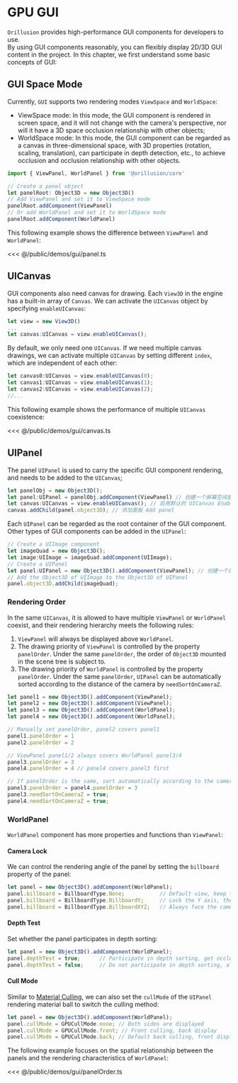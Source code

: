 # GPU GUI

`Orillusion` provides high-performance GUI components for developers to use.  
By using GUI components reasonably, you can flexibly display 2D/3D GUI content in the project. In this chapter, we first understand some basic concepts of GUI:

## GUI Space Mode

Currently, `GUI` supports two rendering modes `ViewSpace` and `WorldSpace`:

- ViewSpace mode: In this mode, the GUI component is rendered in screen space, and it will not change with the camera's perspective, nor will it have a 3D space occlusion relationship with other objects;
- WorldSpace mode: In this mode, the GUI component can be regarded as a canvas in three-dimensional space, with 3D properties (rotation, scaling, translation), can participate in depth detection, etc., to achieve occlusion and occlusion relationship with other objects.

```ts
import { ViewPanel, WorldPanel } from '@orillusion/core'

// Create a panel object
let panelRoot: Object3D = new Object3D()
// Add ViewPanel and set it to ViewSpace mode
panelRoot.addComponent(ViewPanel)
// Or add WorldPanel and set it to WorldSpace mode
panelRoot.addComponent(WorldPanel)
```

This following example shows the difference between `ViewPanel` and `WorldPanel`:
<Demo :height="500" src="/demos/gui/panel.ts"></Demo>

<<< @/public/demos/gui/panel.ts

## UICanvas

GUI components also need canvas for drawing. Each `View3D` in the engine has a built-in array of `Canvas`. We can activate the `UICanvas` object by specifying `enableUICanvas`:

```ts
let view = new View3D()
...
let canvas:UICanvas = view.enableUICanvas();
```

By default, we only need one `UICanvas`. If we need multiple canvas drawings, we can activate multiple `UICanvas` by setting different `index`, which are independent of each other:

```ts
let canvas0:UICanvas = view.enableUICanvas(0);
let canvas1:UICanvas = view.enableUICanvas(1);
let canvas2:UICanvas = view.enableUICanvas(2);
//...
```

This following example shows the performance of multiple `UICanvas` coexistence:

<Demo :height="500" src="/demos/gui/canvas.ts"></Demo>

<<< @/public/demos/gui/canvas.ts

## UIPanel

The panel `UIPanel` is used to carry the specific GUI component rendering, and needs to be added to the `UICanvas`;
```ts
let panelObj = new Object3D();
let panel:UIPanel = panelObj.addComponent(ViewPanel) // 创建一个屏幕空间面板组件 Create a screen space panel component
let canvas:UICanvas = view.enableUICanvas(); // 启用默认的 UICanvas Enable the default UICanvas
canvas.addChild(panel.object3D); // 添加面板 Add panel
```

Each `UIPanel` can be regarded as the root container of the GUI component. Other types of GUI components can be added in the `UIPanel`:

```ts
// Create a UIImage component
let imageQuad = new Object3D();
let image:UIImage = imageQuad.addComponent(UIImage);
// Create a UIPanel
let panel:UIPanel = new Object3D().addComponent(ViewPanel); // 创建一个屏幕空间面板组件 Create a screen space panel component
// Add the Object3D of UIImage to the Object3D of UIPanel
panel.object3D.addChild(imageQuad);
```

### Rendering Order
In the same `UICanvas`, it is allowed to have multiple `ViewPanel` or `WorldPanel` coexist, and their rendering hierarchy meets the following rules:

1. `ViewPanel` will always be displayed above `WorldPanel`.
2. The drawing priority of `ViewPanel` is controlled by the property `panelOrder`. Under the same `panelOrder`, the order of `Object3D` mounted in the scene tree is subject to.
3. The drawing priority of `WorldPanel` is controlled by the property `panelOrder`. Under the same `panelOrder`, `UIPanel` can be automatically sorted according to the distance of the camera by `needSortOnCameraZ`.

```ts
let panel1 = new Object3D().addComponent(ViewPanel);
let panel2 = new Object3D().addComponent(ViewPanel);
let panel3 = new Object3D().addComponent(WorldPanel);
let panel4 = new Object3D().addComponent(WorldPanel);

// Manually set panelOrder, panel2 covers panel1
panel1.panelOrder = 1
panel2.panelOrder = 2

// ViewPanel panel1/2 always covers WorldPanel panel3/4
panel3.panelOrder = 3
panel4.panelOrder = 4 // panel4 covers panel3 first

// If panelOrder is the same, sort automatically according to the camera position
panel3.panelOrder = panel4.panelOrder = 3
panel3.needSortOnCameraZ = true;
panel4.needSortOnCameraZ = true;
```

### WorldPanel
`WorldPanel` component has more properties and functions than `ViewPanel`:

#### Camera Lock
We can control the rendering angle of the panel by setting the `billboard` property of the panel:

```ts
let panel = new Object3D().addComponent(WorldPanel);
panel.billboard = BillboardType.None;           // Default view, keep the rendering angle of the object itself
panel.billboard = BillboardType.BillboardY;     // Lock the Y axis, the XZ plane of the panel always faces the camera direction
panel.billboard = BillboardType.BillboardXYZ;   // Always face the camera
```

#### Depth Test
Set whether the panel participates in depth sorting:

```ts
let panel = new Object3D().addComponent(WorldPanel);
panel.depthTest = true;      // Participate in depth sorting, get occlusion relationship
panel.depthTest = false;     // Do not participate in depth sorting, always float on the surface of all objects
```

#### Cull Mode
Similar to [Material Culling](guide/graphics/materials#switching-cull-mode), we can also set the `cullMode` of the `UIPanel` rendering material ball to switch the culling method:

```ts
let panel = new Object3D().addComponent(WorldPanel);
panel.cullMode = GPUCullMode.none; // Both sides are displayed
panel.cullMode = GPUCullMode.front; // Front culling, back display
panel.cullMode = GPUCullMode.back; // Default back culling, front display
```

The following example focuses on the spatial relationship between the panels and the rendering characteristics of `WorldPanel`:

<Demo :height="500" src="/demos/gui/panelOrder.ts"></Demo>
<<< @/public/demos/gui/panelOrder.ts
